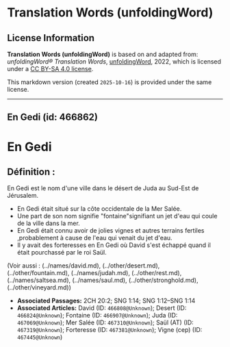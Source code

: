 # Translation Words (unfoldingWord)

## License Information

**Translation Words (unfoldingWord)** is based on and adapted from: _unfoldingWord® Translation Words_, [unfoldingWord](https://unfoldingword.org/utw), 2022, which is licensed under a [CC BY-SA 4.0 license](https://creativecommons.org/licenses/by-sa/4.0/legalcode.en).

This markdown version (created `2025-10-16`) is provided under the same license.



--------------------------------

## En Gedi (id: 466862)

En Gedi
=======

Définition :
------------

En Gedi est le nom d'une ville dans le désert de Juda au Sud\-Est de Jérusalem.

* En Gedi était situé sur la côte occidentale de la Mer Salée.
* Une part de son nom signifie "fontaine"signifiant un jet d'eau qui coule de la ville dans la mer.
* En Gedi était connu avoir de jolies vignes et autres terrains fertiles ,probablement à cause de l'eau qui venait du jet d'eau.
* Il y avait des forteresses en En Gedi où David s'est échappé quand il était pourchassé par le roi Saül.

(Voir aussi : (../names/david.md), (../other/desert.md), (../other/fountain.md), (../names/judah.md), (../other/rest.md), (../names/saltsea.md), (../names/saul.md), (../other/stronghold.md), (../other/vineyard.md))

* **Associated Passages:** 2CH 20:2; SNG 1:14; SNG 1:12–SNG 1:14
* **Associated Articles:** David (ID: `466808@Unknown`); Desert (ID: `466824@Unknown`); Fontaine (ID: `466907@Unknown`); Juda (ID: `467069@Unknown`); Mer Salée (ID: `467310@Unknown`); Saül (AT) (ID: `467319@Unknown`); Forteresse (ID: `467381@Unknown`); Vigne (cep) (ID: `467445@Unknown`)

